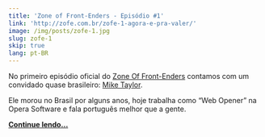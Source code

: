 ```yaml
---
title: 'Zone of Front-Enders - Episódio #1'
link: 'http://zofe.com.br/zofe-1-agora-e-pra-valer/'
image: /img/posts/zofe-1.jpg
slug: zofe-1
skip: true
lang: pt-BR
---
```


<!-- <p><em>Publicado originalmente no Zone Of Front-Enders.</em></p> -->

No primeiro episódio oficial do [Zone Of Front-Enders](http://zofe.com.br/) contamos com um convidado quase brasileiro: [Mike Taylor](http://miketaylr.com).

Ele morou no Brasil por alguns anos, hoje trabalha como “Web Opener” na Opera Software e fala português melhor que a gente.

[**Continue lendo…**](http://zofe.com.br/zofe-1-agora-e-pra-valer/)